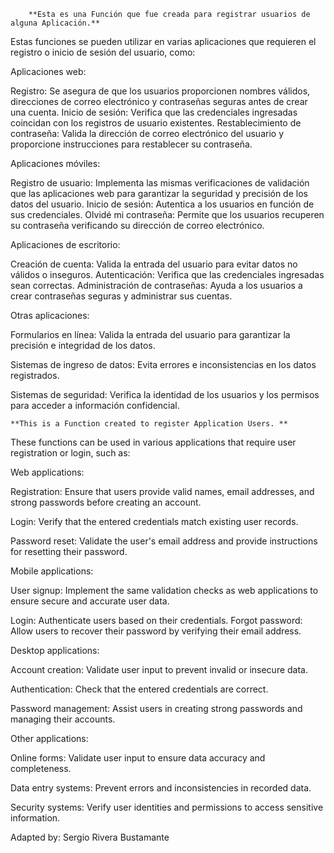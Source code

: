 
        **Esta es una Función que fue creada para registrar usuarios de alguna Aplicación.**

Estas funciones se pueden utilizar en varias aplicaciones que requieren el registro o inicio de sesión del usuario, como:

Aplicaciones web:

Registro: Se asegura de que los usuarios proporcionen nombres válidos, direcciones de correo electrónico y contraseñas seguras antes de crear una cuenta. Inicio de sesión: Verifica que las credenciales ingresadas coincidan con los registros de usuario existentes. Restablecimiento de contraseña: Valida la dirección de correo electrónico del usuario y proporcione instrucciones para restablecer su contraseña.

Aplicaciones móviles:

Registro de usuario: Implementa las mismas verificaciones de validación que las aplicaciones web para garantizar la seguridad y precisión de los datos del usuario. Inicio de sesión: Autentica a los usuarios en función de sus credenciales. Olvidé mi contraseña: Permite que los usuarios recuperen su contraseña verificando su dirección de correo electrónico.

Aplicaciones de escritorio:

Creación de cuenta: Valida la entrada del usuario para evitar datos no válidos o inseguros. Autenticación: Verifica que las credenciales ingresadas sean correctas. Administración de contraseñas: Ayuda a los usuarios a crear contraseñas seguras y administrar sus cuentas.

Otras aplicaciones:

Formularios en línea: Valida la entrada del usuario para garantizar la precisión e integridad de los datos.

Sistemas de ingreso de datos: Evita errores e inconsistencias en los datos registrados.

Sistemas de seguridad: Verifica la identidad de los usuarios y los permisos para acceder a información confidencial.


    **This is a Function created to register Application Users. **

These functions can be used in various applications that require user registration or login, such as:

Web applications:

Registration: Ensure that users provide valid names, email addresses, and strong passwords before creating an account.

Login: Verify that the entered credentials match existing user records.

Password reset: Validate the user's email address and provide instructions for resetting their password.

Mobile applications:

User signup: Implement the same validation checks as web applications to ensure secure and accurate user data.

Login: Authenticate users based on their credentials. Forgot password: Allow users to recover their password by verifying their email address.

Desktop applications:

Account creation: Validate user input to prevent invalid or insecure data.

Authentication: Check that the entered credentials are correct.

Password management: Assist users in creating strong passwords and managing their accounts.

Other applications:

Online forms: Validate user input to ensure data accuracy and completeness.

Data entry systems: Prevent errors and inconsistencies in recorded data.

Security systems: Verify user identities and permissions to access sensitive information.

Adapted by: 
Sergio Rivera Bustamante
